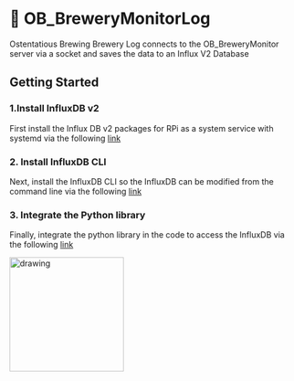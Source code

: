 # :beer: OB_BreweryMonitorLog

Ostentatious Brewing Brewery Log connects to the OB_BreweryMonitor server via a socket and saves the data to an Influx V2 Database

## Getting Started

### 1.Install InfluxDB v2
First install the Influx DB v2 packages for RPi as a system service with systemd via the following [link](https://docs.influxdata.com/influxdb/v2/install/?t=Linux#install-influxdb-as-a-service-with-systemd)

### 2. Install InfluxDB CLI

Next, install the InfluxDB CLI so the InfluxDB can be modified from the command line via the following [link](https://docs.influxdata.com/influxdb/v2/tools/influx-cli/)

### 3. Integrate the Python library
Finally, integrate the python library in the code to access the InfluxDB via the following [link](https://docs.influxdata.com/influxdb/v2/api-guide/client-libraries/python/#Copyright)


<img src="https://github.com/user-attachments/assets/41fc754a-8408-4329-8b44-039c4653f6ce" alt="drawing" width="200"/>
